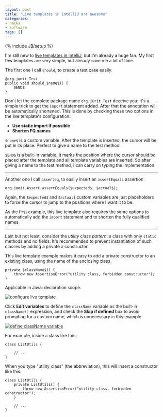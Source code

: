 ```yaml
---
layout: post
title: "Live templates in IntelliJ are awesome"
categories:
- hacks
- software
tags: []
---
```

{% include JB/setup %}

I'm still new to [live templates in IntelliJ](https://www.jetbrains.com/help/idea/2016.1/live-templates.html),
but I'm already a huge fan.
My first few templates are very simple, but already save me a lot of time.

The first one I call `should`, to create a test case easily:

    @org.junit.Test
    public void should_$name$() {
        $END$
    }

Don't let the complete package name `org.junit.Test` deceive you:
it's a simple trick to get the `import` statement added.
After that the annotation will be automatically shortened.
This is done by checking these two options in the live template's configuration:

- **Use static import if possible**
- **Shorten FQ names**

`$name$` is a custom variable. After the template is inserted,
the cursor will be put in its place.
Perfect to give a name to the test method.

`$END$` is a built-in variable, it marks the position where the cursor should be placed after the template and all template variables are inserted.
So after giving a name to the test method,
I can carry on typing the implementation.

---

Another one I call `asserteq`, to easily insert an `assertEquals` assertion:

    org.junit.Assert.assertEquals($expected$, $actual$);

Again,
the `$expected$` and `$actual$` custom variables are just placeholders to force the cursor to jump to the positions where I want it to be.

As the first example,
this live template also requires the same options to automatically add the `import` statement and to shorten the fully qualified names.

---

Last but not least, consider the *utility class pattern*:
a class with only `static` methods and no fields.
It's recommended to prevent instantiation of such classes by adding a private a constructor.

This live template example makes it easy to add a private constructor to an existing class, using the name of the enclosing class.

    private $className$() {
        throw new AssertionError("utility class, forbidden constructor");
    }

Applicable in Java: declaration scope.

[![configure live template][1]][1]

Click **Edit variables** to define the `className` variable as the built-in `className()` expression, and check the **Skip if defined** box to avoid prompting for a custom name, which is unnecessary in this example.

[![define className variable][2]][2]

For example, inside a class like this:

    class ListUtils {

        // ...
    }

When you type "utility_class" (the abbreviation), this will insert a constructor like this:

    class ListUtils {
        private ListUtils() {
            throw new AssertionError("utility class, forbidden constructor");
        }

        // ...
    }

  [1]: http://i.stack.imgur.com/0ip0F.png
  [2]: http://i.stack.imgur.com/lpLSJ.png
